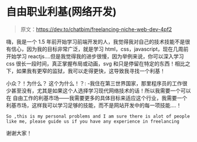 # 自由职业利基(网络开发)

> 原文：<https://dev.to/chatbim/freelancing-niche-web-dev-4pf2>

嗨，我是一个 1.5 年前开始学习前端开发的人，我觉得我对自己的技术技能不是很有信心，因为我的目标非常广泛，就是学习 html，css，javascript，现在几周前开始学习 reactjs....但是我觉得我的进步很慢，因为举例来说，你可以深入学习 css 很长一段时间，真正掌握布局或动画，svg 和只是停留在特定的东西！相比之下，如果我有更窄的监狱，我可以走得更快，这导致我寻找一个利基！

小众？！为什么？
这个为什么！？:
-我住在第三世界国家，那里程序员的工作很少甚至没有，尤其是如果这个人选择学习现代网络技术的话！所以我需要一个可以在
自由工作的利基市场——我需要更多的具体目标来适应这个行业，我需要一个利基市场，这样我可以学习足够的技能，而不是网站开发中的每一项技能....！

```
So ,this is my personal problems and I am sure there is alot of people like me, please guide us if you have any experience in freelancing 
```

谢谢大家！